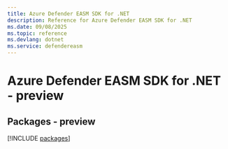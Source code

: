 ```yaml
---
title: Azure Defender EASM SDK for .NET
description: Reference for Azure Defender EASM SDK for .NET
ms.date: 09/08/2025
ms.topic: reference
ms.devlang: dotnet
ms.service: defendereasm
---
```

# Azure Defender EASM SDK for .NET - preview
## Packages - preview
[!INCLUDE [packages](defender-easm-index.md)]